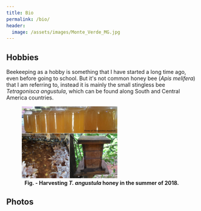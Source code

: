 ```yaml
---
title: Bio
permalink: /bio/
header:
  image: /assets/images/Monte_Verde_MG.jpg
---
```









## Hobbies
Beekeeping as a hobby is something that I have started a long time ago, even before going to school. But it's not common honey bee (*Apis melifera*) that I am referring to, instead it is mainly the small stingless bee *Tetragonisca angustula*, which can be found along South and Central America countries.

<figure class="align-center">
  <img src="/assets/photos/general/jatai.jpg" alt="Jataí" style="width:60%">
  <figcaption align = "center"><b>Fig. - Harvesting <i>T. angustula</i> honey in the summer of 2018.</b></figcaption>
</figure>






## Photos
